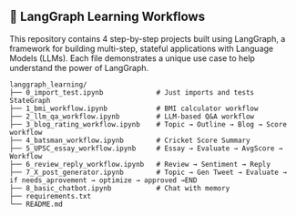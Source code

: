 ## 🚀 LangGraph Learning Workflows

This repository contains 4 step-by-step projects built using LangGraph, a framework for building multi-step, stateful applications with Language Models (LLMs). Each file demonstrates a unique use case to help understand the power of LangGraph.
```
langgraph_learning/
├── 0_import_test.ipynb             # Just imports and tests StateGraph
├── 1_bmi_workflow.ipynb            # BMI calculator workflow
├── 2_llm_qa_workflow.ipynb         # LLM-based Q&A workflow
├── 3_blog_rating_workflow.ipynb    # Topic → Outline → Blog → Score workflow
├── 4_batsman_workflow.ipynb        # Cricket Score Summary
├── 5_UPSC_essay_workflow.ipynb     # Essay → Evaluate → AvgScore → Workflow
├── 6_review_reply_workflow.ipynb   # Review → Sentiment → Reply
├── 7_X_post_generator.ipynb        # Topic → Gen Tweet → Evaluate → if needs_aprovement → optimize → approved →END
├── 8_basic_chatbot.ipynb           # Chat with memory
├── requirements.txt
└── README.md

```
